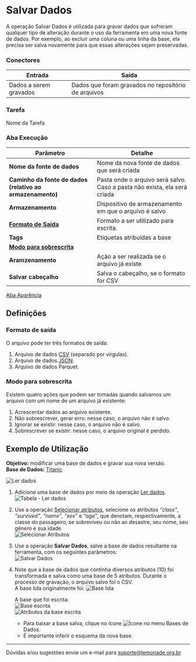 # Salvar Dados

A operação Salvar Dados é utilizada para gravar dados que sofreram qualquer tipo de alteração durante o uso da ferramenta em uma nova fonte de dados. Por exemplo, ao excluir uma coluna ou uma linha da base, ela precisa ser salva novamente para que essas alterações sejam preservadas.

### Conectores
| Entrada | Saída |
| --- | --- |
| Dados a serem gravados | Dados que foram gravados no repositório de arquivos |

### Tarefa
Nome da Tarefa

### Aba Execução
| Parâmetro | Detalhe |
| --- | --- |
| **Nome da fonte de dados** | Nome da nova fonte de dados que será criada |
| **Caminho da fonte de dados (relativo ao armazenamento)** | Pasta onde o arquivo será salvo. Caso a pasta não exista, ela será criada |
| **Armazenamento** | Dispositivo de armazenamento em que o arquivo é salvo |
| **[Formato de Saída]** | Formato a ser utilizado para escrita. |
| **Tags** | Etiquetas atribuídas a base |
| **[Modo para sobrescrita]** |  |
| **Aramzenamento** | Ação a ser realizada se o arquivo já existe |
| **Salvar cabeçalho** | Salva o cabeçalho, se o formato for CSV |

[Aba Aparência][1]



## Definições
### Formato de saída
O arquivo pode ter três formatos de saída:
1. Arquivo de dados [CSV][2] (separado por vírgulas).
2. Arquivo de dados [JSON][3].
3. Arquivo de dados Parquet.


### Modo para sobrescrita
Existem quatro ações que podem ser tomadas quando salvamos um arquivo com um nome de um arquivo já existente:
1. Acrescentar dados ao arquivo existente.
2. Não sobrescrever, gerar erro: nesse caso, o arquivo não é salvo.
3. Ignorar se existir: nesse caso, o arquivo não é salvo.
4. Sobrescrever se existir: nesse caso, o arquivo original é perdido.



## Exemplo de Utilização
**Objetivo:**  modificar uma base de dados e gravar sua nova versão.\
**Base de Dados:** [Titanic][4]
	
![Ler dados](/img/spark/entrada-e-saida/salvar-dados/image6.png)

1. Adicione uma base de dados por meio da operação [Ler dados][5]. \
	![Tabela - Ler dados](/img/spark/entrada-e-saida/salvar-dados/image7.png)	

2. Use a operação [Selecionar atributos][6], selecione os atributos *“class”*, *“survived”*, *“name”*, *“sex”* e *“age”*, que denotam, respectivamente, a classe do passageiro, se sobreviveu ou não ao desastre, seu nome, seu gênero e sua idade.\
	![Selecionar Atributos](/img/spark/entrada-e-saida/salvar-dados/image8.png)

3. Use a operação **Salvar Dados**, salve a base de dados resultante na ferramenta, com os seguintes parâmetros:\
	![Salvar Dados](/img/spark/entrada-e-saida/salvar-dados/image4.png)
	

4. Note que a base de dados que continha diversos atributos (10) foi transformada e salva como uma base de 5 atributos. Durante o processo de gravação, o arquivo salvo foi o CSV.\
	A base lida originalmente foi:
	![Base lida](/img/spark/entrada-e-saida/salvar-dados/image3.png)

	A base que foi escrita:\
	![Base escrita](/img/spark/entrada-e-saida/salvar-dados/image5.png)\
	![Atributos da base escrita](/img/spark/entrada-e-saida/salvar-dados/image1.png)

	- Para baixar a base salva, clique no ícone
	![Ícone](/img/spark/entrada-e-saida/salvar-dados/image2.png)
	no menu  Bases de Dados.
	- É importante inferir o esquema da nova base.

-----

Dúvidas e/ou sugestões envie um e-mail para suporte@lemonade.org.br

[Formato de Saída]: #formato-de-saida
[Modo para sobrescrita]: #modo-para-sobrescrita
[1]: /pt-br/spark/documentacao-geral/aba-aparencia.html
[2]: https://pt.wikipedia.org/wiki/Comma-separated_values
[3]: https://pt.wikipedia.org/wiki/JSON
[4]: /pt-br/spark/base-de-dados/#titanic
[5]: /pt-br/spark/entrada-e-saida/ler-dados.html
[6]: /pt-br/spark/manipulacao-de-dados/selecionar-atributos.html